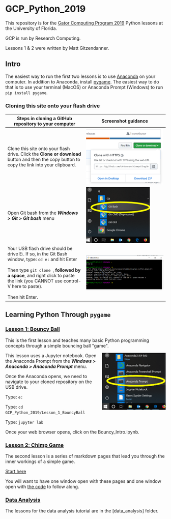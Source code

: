 # GCP_Python_2019

This repository is for the [Gator Computing Program 2019](https://www.rc.ufl.edu/about/gcp/) Python lessons at the University of Florida.

GCP is run by Research Computing.

Lessons 1 & 2 were written by Matt Gitzendanner.

## Intro

The easiest way to run the first two lessons is to use [Anaconda](https://www.anaconda.com/) on your computer. In addition to Anaconda, install [pygame](https://www.pygame.org/). The easiest way to do that is to use your terminal (MacOS) or Anaconda Prompt (Windows) to run `pip install pygame`.

### Cloning this site onto your flash drive

 Steps in cloning a GitHub repository to your computer| Screenshot guidance
-------|-------
Clone this site onto your flash drive. Click the **Clone or download** button and then the copy button to copy the link into your clipboard. | <img alt="Git Clone image" src="assets/notebook_images/Git_clone.png"  width=250>
Open Git bash from the ***Windows > Git > Git bash*** menu | <img alt="Opening Git Bash" src="assets/notebook_images/Git_Bash_Launch.png" width="200">
Your USB flash drive should be drive E:. If so, in the Git Bash window, type: `cd e:` and hit Enter<br><br>Then type `git clone `, **followed by a space**, and right click to paste the link (you CANNOT use control-V here to paste). <br><br>Then hit Enter. | <img alt="Git bash clone screenshot" src="assets/notebook_images/Git_Bash_Clone.png">


## Learning Python Through `pygame`

### [Lesson 1: Bouncy Ball](Lesson_1_BouncyBall/Bouncy_Intro.ipynb) 

This is the first lesson and teaches many basic Python programming concepts through a simple bouncing ball "game". 

<img alt="Launch Anaconda Prompt" src="assets/notebook_images/Anaconda_Prompt_Launch.png" width=200 align="right">This lesson uses a Jupyter notebook. Open the Anaconda Prompt from the ***Windows > Anaconda > Anaconda Prompt*** menu.

Once the Anaconda opens, we need to navigate to your cloned repository on the USB drive.

Type: `e:`

Type: `cd GCP_Python_2019/Lesson_1_BouncyBall`

Type: `jupyter lab`

Once your web browser opens, click on the Bouncy_Intro.ipynb. 

### [Lesson 2: Chimp Game](Lesson_2_Chimp/Readme.md) 
The second lesson is a series of markdown pages that lead you through the inner workings of a simple game.

[Start here](Lesson_2_Chimp/Readme.md) 

You will want to have one window open with these pages and one window open with [the code](Lesson_2_Chimp/chimp.py) to follow along.

### [Data Analysis](data_analysis)

The lessons for the data analysis tutorial are in the [data_analysis] folder.

